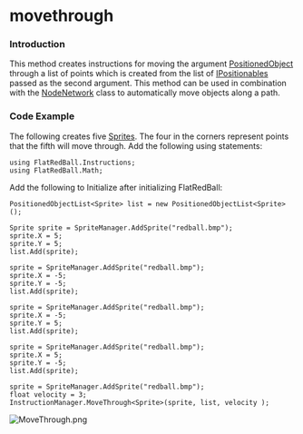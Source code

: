 # movethrough

### Introduction

This method creates instructions for moving the argument [PositionedObject](../../../../../frb/docs/index.php) through a list of points which is created from the list of [IPositionables](../../../../../frb/docs/index.php) passed as the second argument. This method can be used in combination with the [NodeNetwork](../../../../../frb/docs/index.php) class to automatically move objects along a path.

### Code Example

The following creates five [Sprites](../../../../../frb/docs/index.php). The four in the corners represent points that the fifth will move through. Add the following using statements:

```
using FlatRedBall.Instructions;
using FlatRedBall.Math;
```

Add the following to Initialize after initializing FlatRedBall:

```
PositionedObjectList<Sprite> list = new PositionedObjectList<Sprite>();

Sprite sprite = SpriteManager.AddSprite("redball.bmp");
sprite.X = 5;
sprite.Y = 5;
list.Add(sprite);

sprite = SpriteManager.AddSprite("redball.bmp");
sprite.X = -5;
sprite.Y = -5;
list.Add(sprite);

sprite = SpriteManager.AddSprite("redball.bmp");
sprite.X = -5;
sprite.Y = 5;
list.Add(sprite);

sprite = SpriteManager.AddSprite("redball.bmp");
sprite.X = 5;
sprite.Y = -5;
list.Add(sprite);

sprite = SpriteManager.AddSprite("redball.bmp");
float velocity = 3;
InstructionManager.MoveThrough<Sprite>(sprite, list, velocity );
```

![MoveThrough.png](../../../../../media/migrated\_media-MoveThrough.png)
